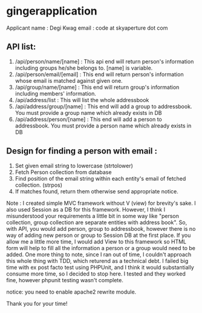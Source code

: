 # gingerapplication
Applicant name : Degi Kwag
email : code at skyaperture dot com

## API list: 

1. /api/person/name/[name] : This api end will return person's information including groups he/she belongs to. [name] is variable.
2. /api/person/email/[email] : This end will return person's information whose email is matched against given one.
3. /api/group/name/[name] : This end will return group's information including members' information.
4. /api/address/list : This will list the whole addressbook
5. /api/address/group/[name] : This end will add a group to addressbook. You must provide a group name which already exists in DB
6. /api/address/person/[name] : This end will add a person to addressbook. You must provide a person name which already exists in DB

## Design for finding a person with email : 
1. Set given email string to lowercase (strtolower)
2. Fetch Person collection from database 
3. Find position of the email string within each entity's email of fetched collection. (strpos)
4. If matches found, return them otherwise send appropriate notice.


Note : I created simple MVC framework without V (view) for brevity's sake. I also used Session as a DB for this framework. However, I think I misunderstood your requirements a little bit in some way like "person collection, group collection are separate entities with address book". So, with API, you would add person, group to addressbook, however there is no way of adding new person or group to Session DB at the first place. If you allow me a little more time, I would add View to this framework so HTML form will help to fill all the information a person or a group would need to be added. 
One more thing to note, since I ran out of time, I couldn't approach this whole thing with TDD, which returend as a technical debt. I failed big time with ex post facto test using PHPUnit, and I think it would substantially consume more time, so I decided to stop here.
I tested and they worked fine, however phpunit testing wasn't complete.

notice: you need to enable apache2 rewrite module.

Thank you for your time!


